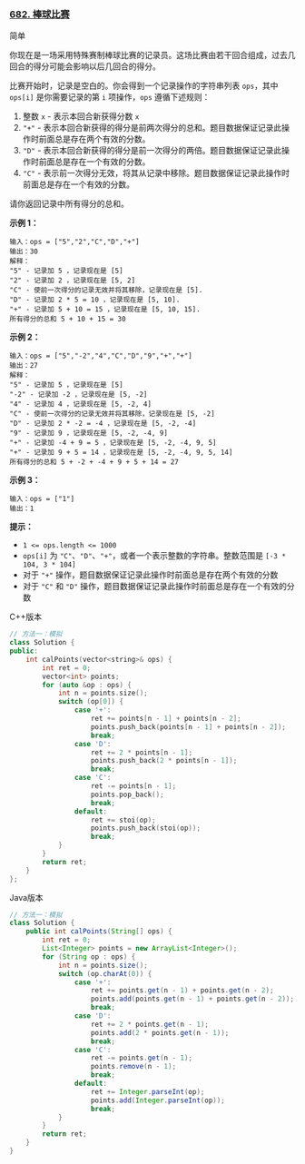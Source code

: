 ### [682. 棒球比赛](https://leetcode.cn/problems/baseball-game/)

简单

你现在是一场采用特殊赛制棒球比赛的记录员。这场比赛由若干回合组成，过去几回合的得分可能会影响以后几回合的得分。

比赛开始时，记录是空白的。你会得到一个记录操作的字符串列表 `ops`，其中 `ops[i]` 是你需要记录的第 `i` 项操作，`ops` 遵循下述规则：

1. 整数 `x` - 表示本回合新获得分数 `x`
2. `"+"` - 表示本回合新获得的得分是前两次得分的总和。题目数据保证记录此操作时前面总是存在两个有效的分数。
3. `"D"` - 表示本回合新获得的得分是前一次得分的两倍。题目数据保证记录此操作时前面总是存在一个有效的分数。
4. `"C"` - 表示前一次得分无效，将其从记录中移除。题目数据保证记录此操作时前面总是存在一个有效的分数。

请你返回记录中所有得分的总和。

**示例 1：**

```
输入：ops = ["5","2","C","D","+"]
输出：30
解释：
"5" - 记录加 5 ，记录现在是 [5]
"2" - 记录加 2 ，记录现在是 [5, 2]
"C" - 使前一次得分的记录无效并将其移除，记录现在是 [5].
"D" - 记录加 2 * 5 = 10 ，记录现在是 [5, 10].
"+" - 记录加 5 + 10 = 15 ，记录现在是 [5, 10, 15].
所有得分的总和 5 + 10 + 15 = 30
```

**示例 2：**

```
输入：ops = ["5","-2","4","C","D","9","+","+"]
输出：27
解释：
"5" - 记录加 5 ，记录现在是 [5]
"-2" - 记录加 -2 ，记录现在是 [5, -2]
"4" - 记录加 4 ，记录现在是 [5, -2, 4]
"C" - 使前一次得分的记录无效并将其移除，记录现在是 [5, -2]
"D" - 记录加 2 * -2 = -4 ，记录现在是 [5, -2, -4]
"9" - 记录加 9 ，记录现在是 [5, -2, -4, 9]
"+" - 记录加 -4 + 9 = 5 ，记录现在是 [5, -2, -4, 9, 5]
"+" - 记录加 9 + 5 = 14 ，记录现在是 [5, -2, -4, 9, 5, 14]
所有得分的总和 5 + -2 + -4 + 9 + 5 + 14 = 27
```

**示例 3：**

```
输入：ops = ["1"]
输出：1
```

**提示：**

- `1 <= ops.length <= 1000`
- `ops[i]` 为 `"C"`、`"D"`、`"+"`，或者一个表示整数的字符串。整数范围是 `[-3 * 104, 3 * 104]`
- 对于 `"+"` 操作，题目数据保证记录此操作时前面总是存在两个有效的分数
- 对于 `"C"` 和 `"D"` 操作，题目数据保证记录此操作时前面总是存在一个有效的分数

C++版本

```c++
// 方法一：模拟
class Solution {
public:
    int calPoints(vector<string>& ops) {
        int ret = 0;
        vector<int> points;
        for (auto &op : ops) {
            int n = points.size();
            switch (op[0]) {
                case '+':
                    ret += points[n - 1] + points[n - 2];
                    points.push_back(points[n - 1] + points[n - 2]);
                    break;
                case 'D':
                    ret += 2 * points[n - 1];
                    points.push_back(2 * points[n - 1]);
                    break;
                case 'C':
                    ret -= points[n - 1];
                    points.pop_back();
                    break;
                default:
                    ret += stoi(op);
                    points.push_back(stoi(op));
                    break;
            }
        }
        return ret;
    }
};
```

Java版本

```java
// 方法一：模拟
class Solution {
    public int calPoints(String[] ops) {
        int ret = 0;
        List<Integer> points = new ArrayList<Integer>();
        for (String op : ops) {
            int n = points.size();
            switch (op.charAt(0)) {
                case '+':
                    ret += points.get(n - 1) + points.get(n - 2);
                    points.add(points.get(n - 1) + points.get(n - 2));
                    break;
                case 'D':
                    ret += 2 * points.get(n - 1);
                    points.add(2 * points.get(n - 1));
                    break;
                case 'C':
                    ret -= points.get(n - 1);
                    points.remove(n - 1);
                    break;
                default:
                    ret += Integer.parseInt(op);
                    points.add(Integer.parseInt(op));
                    break;
            }
        }
        return ret;
    }
}
```

